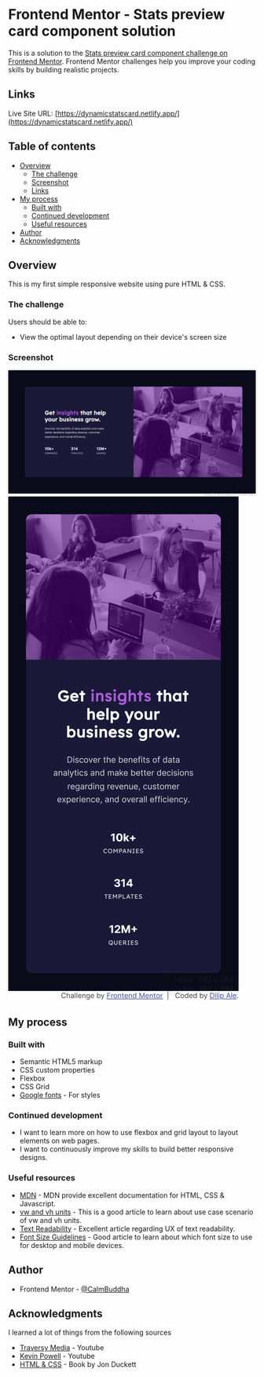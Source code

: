# Frontend Mentor - Stats preview card component solution

This is a solution to the [Stats preview card component challenge on Frontend Mentor](https://www.frontendmentor.io/challenges/stats-preview-card-component-8JqbgoU62). Frontend Mentor challenges help you improve your coding skills by building realistic projects. 

## Links

Live Site URL: [https://dynamicstatscard.netlify.app/](https://dynamicstatscard.netlify.app/)

## Table of contents

- [Overview](#overview)
  - [The challenge](#the-challenge)
  - [Screenshot](#screenshot)
  - [Links](#links)
- [My process](#my-process)
  - [Built with](#built-with)
  - [Continued development](#continued-development)
  - [Useful resources](#useful-resources)
- [Author](#author)
- [Acknowledgments](#acknowledgments)

## Overview

This is my first simple responsive website using pure HTML & CSS. 

### The challenge

Users should be able to:

- View the optimal layout depending on their device's screen size

### Screenshot

![Stats preview card component - Desktop version](screenshots/desktop-version.png)
![Stats preview card component - Mobile version](screenshots/mobile-version.png)

## My process

### Built with

- Semantic HTML5 markup
- CSS custom properties
- Flexbox
- CSS Grid
- [Google fonts](https://fonts.google.com/) - For styles


### Continued development

- I want to learn more on how to use flexbox and grid layout to layout elements on web pages.
- I want to continuously improve my skills to build better responsive designs.

### Useful resources

- [MDN](https://developer.mozilla.org/en-US/) - MDN provide excellent documentation for HTML, CSS & Javascript.
- [vw and vh units](https://ishadeed.com/article/viewport-units/#header) - This is a good article to learn about use case scenario of vw and vh units.
- [Text Readability](https://www.intechnic.com/blog/best-practices-to-improve-text-readability-for-optimal-user-experience/) - Excellent article regarding UX of text readability. 
- [Font Size Guidelines](https://learnui.design/blog/mobile-desktop-website-font-size-guidelines.html) - Good article to learn about which font size to use for desktop and mobile devices.

## Author

- Frontend Mentor - [@CalmBuddha](https://www.frontendmentor.io/profile/CalmBuddha)

## Acknowledgments

I learned a lot of things from the following sources
- [Traversy Media](https://www.youtube.com/c/TraversyMedia) - Youtube
- [Kevin Powell](https://www.youtube.com/kepowob) - Youtube
- [HTML & CSS](https://www.htmlandcssbook.com/) - Book by Jon Duckett
